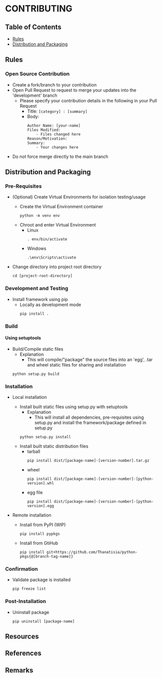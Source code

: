 # CONTRIBUTING

## Table of Contents
+ [Rules](#rules)
+ [Distribution and Packaging](#distribution-and-packaging)

## Rules
### Open Source Contribution
- Create a fork/branch to your contribution
- Open Pull Request to request to merge your updates into the 'development' branch
    - Please specify your contribution details in the following in your Pull Request
        + Title: `[category] : [summary]`
        - Body:
            ```
            Author Name: [your-name]
            Files Modified:
                - Files changed here
            Reason/Motivation:
            Summary:
                - Your changes here
            ```
+ Do not force merge directly to the main branch

## Distribution and Packaging
### Pre-Requisites
- (Optional) Create Virtual Environments for isolation testing/usage
    - Create the Virtual Environment container
        ```console
        python -m venv env
        ```
    - Chroot and enter Virtual Environment
        - Linux
            ```console
            . env/bin/activate
            ```
        - Windows
            ```console
            .\env\Scripts\activate
            ```

- Change directory into project root directory
    ```console
    cd [project-root-directory]
    ```

### Development and Testing
- Install framework using pip
    - Locally as development mode
        ```console
        pip install .
        ```

### Build
#### Using setuptools
- Build/Compile static files
    - Explanation
        + This will compile/"package" the source files into an 'egg', .tar and wheel static files for sharing and installation
    ```console
    python setup.py build
    ```

### Installation
- Local installation
    - Install built static files using setup.py with setuptools
        - Explanation
            + This will install all dependencies, pre-requisites using setup.py and install the framework/package defined in setup.py
        ```console
        python setup.py install
        ```
    - Install built static distribution files
        - tarball
            ```console
            pip install dist/[package-name]-[version-number].tar.gz
            ```
        - wheel
            ```console
            pip install dist/[package-name]-[version-number]-[python-version].whl
            ```
        - egg file
            ```console
            pip install dist/[package-name]-[version-number]-[python-version].egg
            ```

- Remote installation
    - Install from PyPI (WIP)
        ```console
        pip install pypkgs
        ```
    - Install from GtiHub
        ```console
        pip install git+https://github.com/Thanatisia/python-pkgs{@[branch-tag-name]}
        ```

### Confirmation
- Validate package is installed
    ```console
    pip freeze list
    ```

### Post-Installation
- Uninstall package
    ```console
    pip uninstall [package-name]
    ```

## Resources

## References

## Remarks

